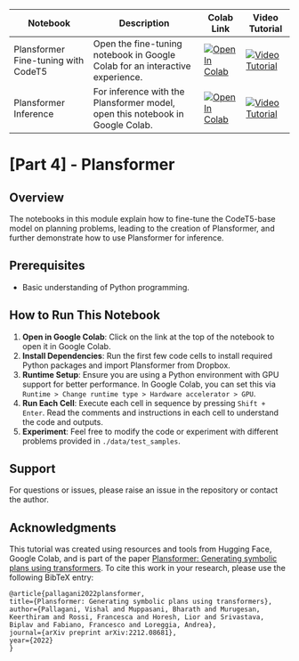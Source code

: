 | Notebook | Description | Colab Link | Video Tutorial |
|----------|-------------|------------|----------------|
| Plansformer Fine-tuning with CodeT5 | Open the fine-tuning notebook in Google Colab for an interactive experience. | [![Open In Colab](https://colab.research.google.com/assets/colab-badge.svg)](https://colab.research.google.com/github/VishalPallagani/LLMsforPlanningLab-AAAI24/blob/main/Part%204/Plansformer_Finetuning_CodeT5.ipynb) | [![Video Tutorial](https://img.shields.io/badge/YouTube-FF0000?style=for-the-badge&logo=youtube&logoColor=white)](YourVideoLinkHere) |
| Plansformer Inference | For inference with the Plansformer model, open this notebook in Google Colab. | [![Open In Colab](https://colab.research.google.com/assets/colab-badge.svg)](https://colab.research.google.com/github/VishalPallagani/LLMsforPlanningLab-AAAI24/blob/main/Part%204/Plansformer_Inference.ipynb) | [![Video Tutorial](https://img.shields.io/badge/YouTube-FF0000?style=for-the-badge&logo=youtube&logoColor=white)](YourVideoLinkHere) |


# [Part 4] - Plansformer                                                                              

## Overview
The notebooks in this module explain how to fine-tune the CodeT5-base model on planning problems, leading to the creation of Plansformer, and further demonstrate how to use Plansformer for inference.

## Prerequisites
- Basic understanding of Python programming.

## How to Run This Notebook
1. **Open in Google Colab**: Click on the link at the top of the notebook to open it in Google Colab.
2. **Install Dependencies**: Run the first few code cells to install required Python packages and import Plansformer from Dropbox.
3. **Runtime Setup**: Ensure you are using a Python environment with GPU support for better performance. In Google Colab, you can set this via `Runtime > Change runtime type > Hardware accelerator > GPU`.
4. **Run Each Cell**: Execute each cell in sequence by pressing `Shift + Enter`. Read the comments and instructions in each cell to understand the code and outputs.
5. **Experiment**: Feel free to modify the code or experiment with different problems provided in `./data/test_samples`.

## Support
For questions or issues, please raise an issue in the repository or contact the author.

## Acknowledgments
This tutorial was created using resources and tools from Hugging Face, Google Colab, and is part of the paper [Plansformer: Generating symbolic plans using transformers](https://arxiv.org/ftp/arxiv/papers/2212/2212.08681.pdf). To cite this work in your research, please use the following BibTeX entry:

```
@article{pallagani2022plansformer,
title={Plansformer: Generating symbolic plans using transformers},
author={Pallagani, Vishal and Muppasani, Bharath and Murugesan, Keerthiram and Rossi, Francesca and Horesh, Lior and Srivastava, Biplav and Fabiano, Francesco and Loreggia, Andrea},
journal={arXiv preprint arXiv:2212.08681},
year={2022}
}
```




